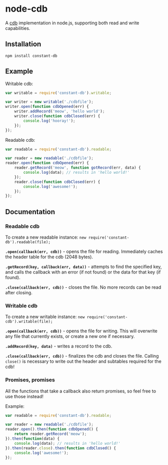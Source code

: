 # node-cdb
A [cdb](http://en.wikipedia.org/wiki/Cdb_(software)) implementation in node.js, supporting both read and write capabilities.

## Installation
`npm install constant-db`

## Example
Writable cdb:
```javascript
var writable = require('constant-db').writable;

var writer = new writable('./cdbfile');
writer.open(function cdbOpened(err) {
    writer.addRecord('meow', 'hello world');
    writer.close(function cdbClosed(err) {
        console.log('hooray!');
    });
});
```

Readable cdb:
```javascript
var readable = require('constant-db').readable;

var reader = new readable('./cdbfile');
reader.open(function cdbOpened(err) {
    reader.getRecord('meow', function gotRecord(err, data) {
        console.log(data); // results in 'hello world!'
    });
    reader.close(function cdbClosed(err) {
        console.log('awesome!');
    });
});
```

## Documentation
### Readable cdb
To create a new readable instance:
```new require('constant-db').readable(file);```

**```.open(callback(err, cdb))```** - opens the file for reading. Immediately caches the header table for the cdb (2048 bytes).

**```.getRecord(key, callback(err, data))```** - attempts to find the specified key, and calls the callback with an error (if not found) or the data for that key (if found).

**```.close(callback(err, cdb))```** - closes the file. No more records can be read after closing.

### Writable cdb
To create a new writable instance:
```new require('constant-cdb').writable(file);```

**```.open(callback(err, cdb))```** - opens the file for writing. This will overwrite any file that currently exists, or create a new one if necessary.

**```.addRecord(key, data)```** - writes a record to the cdb.

**```.close(callback(err, cdb))```** - finalizes the cdb and closes the file. Calling ```close()``` is necessary to write out the header and subtables required for the cdb!

### Promises, promises
All the functions that take a callback also return promises, so feel free to use those instead!

Example:
```javascript
var readable = require('constant-db').readable;

var reader = new readable('./cdbfile');
reader.open().then(function cdbOpened() {
    return reader.getRecord('meow');
}).then(function(data) {
    console.log(data); // results in 'hello world!'
}).then(reader.close).then(function cdbClosed() {
    console.log('awesome!');
});
```
